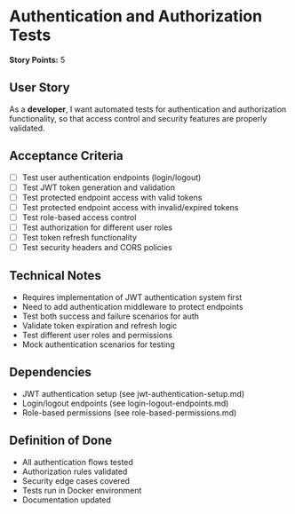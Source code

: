 # Authentication and Authorization Tests

**Story Points:** 5

## User Story
As a **developer**, I want automated tests for authentication and authorization functionality, so that access control and security features are properly validated.

## Acceptance Criteria
- [ ] Test user authentication endpoints (login/logout)
- [ ] Test JWT token generation and validation
- [ ] Test protected endpoint access with valid tokens
- [ ] Test protected endpoint access with invalid/expired tokens
- [ ] Test role-based access control
- [ ] Test authorization for different user roles
- [ ] Test token refresh functionality
- [ ] Test security headers and CORS policies

## Technical Notes
- Requires implementation of JWT authentication system first
- Need to add authentication middleware to protect endpoints
- Test both success and failure scenarios for auth
- Validate token expiration and refresh logic
- Test different user roles and permissions
- Mock authentication scenarios for testing

## Dependencies
- JWT authentication setup (see jwt-authentication-setup.md)
- Login/logout endpoints (see login-logout-endpoints.md)
- Role-based permissions (see role-based-permissions.md)

## Definition of Done
- All authentication flows tested
- Authorization rules validated
- Security edge cases covered
- Tests run in Docker environment
- Documentation updated